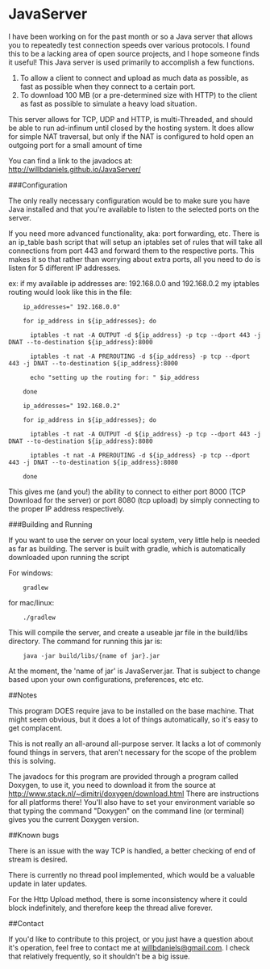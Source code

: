 JavaServer
==========

I have been working on for the past month or so a Java server that allows you to repeatedly test connection speeds over various protocols. I found this to be a lacking area of open source projects, and I hope someone finds it useful! 
This Java server is used primarily to accomplish a few functions. 
1) To allow a client to connect and upload as much data as possible, as fast as possible when they connect to a certain port.
2) To download 100 MB (or a pre-determined size with HTTP) to the client as fast as possible to simulate a heavy load situation. 

This server allows for TCP, UDP and HTTP, is multi-Threaded, and should be able to run ad-infinum until closed by the hosting system. It does allow for simple NAT traversal, but only if the NAT is configured to hold open an outgoing port for a small amount of time

You can find a link to the javadocs at: http://willbdaniels.github.io/JavaServer/

###Configuration

The only really necessary configuration would be to make sure you have Java installed and that you're available to listen to the selected ports on the server. 

If you need more advanced functionality, aka: port forwarding, etc. There is an ip_table bash script that will setup an iptables set of rules that will take all connections from port 443 and forward them to the respective ports. This makes it so that rather than worrying about extra ports, all you need to do is listen for 5 different IP addresses. 

ex: if my available ip addresses are: 192.168.0.0 and 192.168.0.2 my iptables routing would look like this in the file: 

		ip_addresses=" 192.168.0.0"

		for ip_address in ${ip_addresses}; do

		  iptables -t nat -A OUTPUT -d ${ip_address} -p tcp --dport 443 -j DNAT --to-destination ${ip_address}:8000

		  iptables -t nat -A PREROUTING -d ${ip_address} -p tcp --dport 443 -j DNAT --to-destination ${ip_address}:8000

		  echo "setting up the routing for: " $ip_address

		done

		ip_addresses=" 192.168.0.2"

		for ip_address in ${ip_addresses}; do

		  iptables -t nat -A OUTPUT -d ${ip_address} -p tcp --dport 443 -j DNAT --to-destination ${ip_address}:8080

		  iptables -t nat -A PREROUTING -d ${ip_address} -p tcp --dport 443 -j DNAT --to-destination ${ip_address}:8080
		  
		done


This gives me (and you!) the ability to connect to either port 8000 (TCP Download for the server) or port 8080 (tcp upload) by simply connecting to the proper IP address respectively. 

###Building and Running

If you want to use the server on your local system, very little help is needed as far as building. The server is built with gradle, which is automatically downloaded upon running the script 

For windows: 

		gradlew

for mac/linux: 

		./gradlew

This will compile the server, and create a useable jar file in the build/libs directory. The command for running this jar is: 

		java -jar build/libs/{name of jar}.jar

At the moment, the 'name of jar' is JavaServer.jar. That is subject to change based upon your own configurations, preferences, etc etc.

##Notes

 This program DOES require java to be installed on the base machine. That might seem obvious, but it does a lot of things automatically, so it's easy to get complacent. 

 This is not really an all-around all-purpose server. It lacks a lot of commonly found things in servers, that aren't necessary for the scope of the problem this is solving. 

 The javadocs for this program are provided through a program called Doxygen, to use it, you need to download it from the source at http://www.stack.nl/~dimitri/doxygen/download.html There are instructions for all platforms there! You'll also have to set your environment variable so that typing the command "Doxygen" on the command line (or terminal) gives you the current Doxygen version. 

 ##Known bugs
 
 There is an issue with the way TCP is handled, a better checking of end of stream is desired. 

 There is currently no thread pool implemented, which would be a valuable update in later updates. 

 For the Http Upload method, there is some inconsistency where it could block indefinitely, and therefore keep the thread alive forever. 


 ##Contact

 If you'd like to contribute to this project, or you just have a question about it's operation, feel free to contact me at willbdaniels@gmail.com. I check that relatively frequently, so it shouldn't be a big issue.




